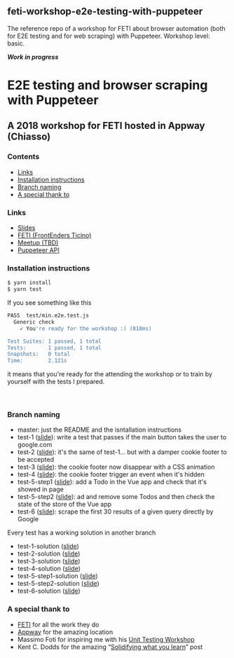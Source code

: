 ## feti-workshop-e2e-testing-with-puppeteer
The reference repo of a workshop for FETI about browser automation (both for E2E testing and for web scraping) with Puppeteer. Workshop level: basic.

**_Work in progress_**

# E2E testing and browser scraping with Puppeteer
## A 2018 workshop for FETI hosted in Appway (Chiasso)

### Contents

- [Links](#links)
- [Installation instructions](#installation-instructions)
- [Branch naming](#branch-naming)
- [A special thank to](#a-special-thank-to)

### Links

- [Slides](https://slides.com/noriste/e2e-testing-workshop-feti)
- [FETI (FrontEnders Ticino)](http://www.frontenders.ch/)
- [Meetup (TBD)](http://www.frontenders.ch/eventi-passati.html)
- [Puppeteer API](https://github.com/GoogleChrome/puppeteer/blob/master/docs/api.md)

### Installation instructions

```bash
$ yarn install
$ yarn test
```

If you see something like this
```bash
PASS  test/min.e2e.test.js
  Generic check
    ✓ You're ready for the workshop :) (818ms)

Test Suites: 1 passed, 1 total
Tests:       1 passed, 1 total
Snapshots:   0 total
Time:        2.121s
```
it means that you're ready for the attending the workshop or to train by yourself with the tests I prepared.
<br />
<br />
<br />

### Branch naming

- master: just the README and the isntallation instructions
- test-1 ([slide](https://slides.com/noriste/e2e-testing-workshop-feti#/5)): write a test that passes if the main button takes the user to google.com
- test-2 ([slide](https://slides.com/noriste/e2e-testing-workshop-feti#/8)): it's the same of test-1... but with a damper cookie footer to be accepted
- test-3 ([slide](https://slides.com/noriste/e2e-testing-workshop-feti#/9)): the cookie footer now disappear with a CSS animation
- test-4 ([slide](https://slides.com/noriste/e2e-testing-workshop-feti#/12)): the cookie footer trigger an event when it's hidden
- test-5-step1 ([slide](https://slides.com/noriste/e2e-testing-workshop-feti#/15)): add a Todo in the Vue app and check that it's showed in page
- test-5-step2 ([slide](https://slides.com/noriste/e2e-testing-workshop-feti#/16)): ad and remove some Todos and then check the state of the store of the Vue app
- test-6 ([slide](https://slides.com/noriste/e2e-testing-workshop-feti#/21)): scrape the first 30 results of a given query directly by Google

Every test has a working solution in another branch
- test-1-solution ([slide](https://slides.com/noriste/e2e-testing-workshop-feti#/5/1))
- test-2-solution ([slide](https://slides.com/noriste/e2e-testing-workshop-feti#/8/1))
- test-3-solution ([slide](https://slides.com/noriste/e2e-testing-workshop-feti#/9/1))
- test-4-solution ([slide](https://slides.com/noriste/e2e-testing-workshop-feti#/12/1))
- test-5-step1-solution ([slide](https://slides.com/noriste/e2e-testing-workshop-feti#/15/1))
- test-5-step2-solution ([slide](https://slides.com/noriste/e2e-testing-workshop-feti#/16/1))
- test-6-solution ([slide](https://slides.com/noriste/e2e-testing-workshop-feti#/21/1))

### A special thank to

- [FETI](http://www.frontenders.ch/) for all the work they do
- [Appway](https://www.appway.com) for the amazing location
- Massimo Foti for inspiring me with his [Unit Testing Workshop](https://www.meetup.com/it-IT/FrontEnders-Ticino/events/245384423/)
- Kent C. Dodds for the amazing “[Solidifying what you learn](https://blog.kentcdodds.com/solidifying-what-you-learn-6650258c84be)” post
